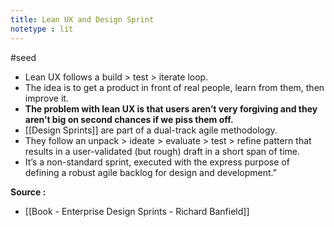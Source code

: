 ```yaml
---
title: Lean UX and Design Sprint
notetype : lit
---
```


#seed 

- Lean UX follows a build > test > iterate loop. 
- The idea is to get a product in front of real people, learn from them, then improve it. 
- **The problem with lean UX is that users aren’t very forgiving and they aren’t big on second chances if we piss them off.**
- [[Design Sprints]] are part of a dual-track agile methodology. 
- They follow an unpack > ideate > evaluate > test > refine pattern that results in a user-validated (but rough) draft in a short span of time.
-  It’s a non-standard sprint, executed with the express purpose of defining a robust agile backlog for design and development.”

**Source :**

- [[Book - Enterprise Design Sprints - Richard Banfield]]  